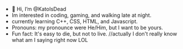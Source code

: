 - 👋 Hi, I’m @KatoIsDead
- Im interested in coding, gaming, and walking late at night.
- currently learning C++, CSS, HTML, and Javascript. 
- Pronouns: my pronounce were He/Him, but I want to be yours.
- Fun fact: It's easy to die, but not to live. //actually I don't really know what am I saying right now LOL

<!---
KatoIsDead/KatoIsDead is a ✨ special ✨ repository because its `README.md` (this file) appears on your GitHub profile.
You can click the Preview link to take a look at your changes.
--->
